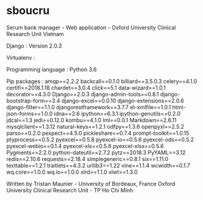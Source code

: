 # sboucru
Serum bank manager - Web application - Oxford University Clinical Research Unit Vietnam

Django : Version 2.0.3

Virtualenv :

  Programming language : Python 3.6

  Pip packages :
                amqp==2.2.2
                backcall==0.1.0
                billiard==3.5.0.3
                celery==4.1.0
                certifi==2018.1.18
                chardet==3.0.4
                click==5.1
                data-wizard==1.0.1
                decorator==4.3.0
                Django==2.0.3
                django-admin-tools==0.8.1
                django-bootstrap-form==3.4
                django-excel==0.0.10
                django-extensions==2.0.6
                django-filter==1.1.0
                djangorestframework==3.7.7
                et-xmlfile==1.0.1
                html-json-forms==1.0.0
                idna==2.6
                ipython==6.3.1
                ipython-genutils==0.2.0
                jdcal==1.3
                jedi==0.12.0
                kombu==4.1.0
                lml==0.0.1
                Markdown==2.6.11
                mysqlclient==1.3.12
                natural-keys==1.2.1
                odfpy==1.3.6
                openpyxl==2.5.2
                parso==0.2.0
                pexpect==4.5.0
                pickleshare==0.7.4
                prompt-toolkit==1.0.15
                ptyprocess==0.5.2
                pyexcel==0.5.8
                pyexcel-io==0.5.6
                pyexcel-ods==0.5.2
                pyexcel-webio==0.1.4
                pyexcel-xls==0.5.6
                pyexcel-xlsx==0.5.6
                Pygments==2.2.0
                python-dateutil==2.7.2
                pytz==2018.3
                PyYAML==3.12
                redis==2.10.6
                requests==2.18.4
                simplegeneric==0.8.1
                six==1.11.0
                texttable==1.2.1
                traitlets==4.3.2
                urllib3==1.22
                vine==1.1.4
                wcwidth==0.1.7
                wq.core==1.0.0
                wq.io==1.0.0
                xlrd==1.1.0
                xlwt==1.3.0


Written by Tristan Maunier - University of Bordeaux, France
Oxford University Clinical Research Unit - TP Ho Chi Minh
